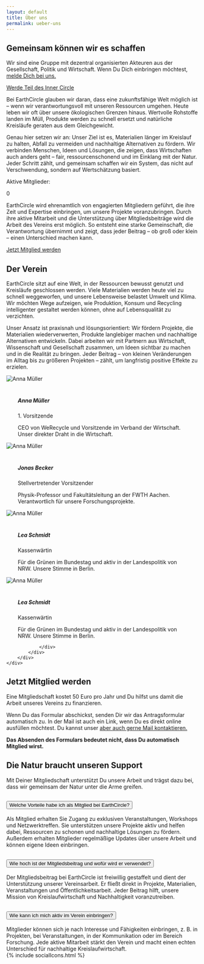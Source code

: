 ```yaml
---
layout: default
title: Über uns
permalink: ueber-uns
---
```


<section class="hero-banner hero-ueber-uns d-flex">
    <div class="c-banner c-banner d-none d-lg-block z-1 position-absolute top-0 bottom-0 start-0 end-0"></div>
    <div class="bg-banner position-absolute top-0 bottom-0 start-0 end-0 bg-black bg-opacity-50 z-0"></div>
    <div class="container text-white position-relative align-items-end justify-content-end z-2">
        <div class="row">
            <div class="col-lg-7 offset-lg-4">
                <h1 class="display-3 fw-bold">Gemeinsam können wir es schaffen</h1>
                <p class="lead mb-4">Wir sind eine Gruppe mit dezentral organisierten Akteuren aus der Gesellschaft, Politik und Wirtschaft. Wenn Du Dich einbringen möchtest, <a href="../kontakt" class="text-white">melde Dich bei uns.</a></p>
                <a href="#inner-circle" class="btn btn-primary btn-lg">Werde Teil des Inner Circle</a>
            </div>
        </div>
    </div>
</section>

<section class="outer-wrapper">
    <div class="container-fluid">
        <div class="m-4 pt-4 pb-4">
            <div class="row mb-3 d-flex align-items-end">
                <div class="col-sm-6">
                    <p class="lead"><span class="text-primary fw-bold">Bei EarthCircle glauben wir daran, dass eine zukunftsfähige Welt möglich ist – wenn wir verantwortungsvoll mit unseren Ressourcen umgehen.</span> Heute leben wir oft über unsere ökologischen Grenzen hinaus. Wertvolle Rohstoffe landen im Müll, Produkte werden zu schnell ersetzt und natürliche Kreisläufe geraten aus dem Gleichgewicht.</p>
                    <p>Genau hier setzen wir an: Unser Ziel ist es, Materialien länger im Kreislauf zu halten, Abfall zu vermeiden und nachhaltige Alternativen zu fördern. Wir verbinden Menschen, Ideen und Lösungen, die zeigen, dass Wirtschaften auch anders geht – fair, ressourcenschonend und im Einklang mit der Natur. Jeder Schritt zählt, und gemeinsam schaffen wir ein System, das nicht auf Verschwendung, sondern auf Wertschätzung basiert.</p>
                </div>
                <div class="col-sm-4 offset-lg-1">  
                    <div class="text-right">
                        <p class="lead text-primary"><span class="fw-bold">Aktive Mitglieder</span>:</p>
                        <span class="overshoot-date fw-bold text-primary counter" data-number="7353">0</span>
                    </div>
                </div>
            </div>
        </div>
    </div>
</section>

<section class="bg-primary text-white pt-5 pb-5">
    <div class="container-fluid">
        <div class="m-4 pt-5 pb-5">
            <div class="row mb-3 pb-5 d-flex flex-row-reverse justify-content-end">
                <div class="col-sm-5 offset-lg-1 mt-4 pt-5">  
                    <p>EarthCircle wird ehrenamtlich von engagierten Mitgliedern geführt, die ihre Zeit und Expertise einbringen, um unsere Projekte voranzubringen. Durch ihre aktive Mitarbeit und die Unterstützung über Mitgliedsbeiträge wird die Arbeit des Vereins erst möglich. So entsteht eine starke Gemeinschaft, die Verantwortung übernimmt und zeigt, dass jeder Beitrag – ob groß oder klein – einen Unterschied machen kann.</p>
                    <p><a href="#inner-circle" class="text-white lead">Jetzt Mitglied werden</a></p>
                </div>            
                <div class="col-sm-6">
                    <h2 class="fw-bold pb-4">Der Verein</h2>
                    <p class="lead">EarthCircle sitzt auf eine Welt, in der Ressourcen bewusst genutzt und Kreisläufe geschlossen werden. <span class="fw-bold">Viele Materialien werden heute viel zu schnell weggeworfen, und unsere Lebensweise belastet Umwelt und Klima.</span> Wir möchten Wege aufzeigen, wie Produktion, Konsum und Recycling intelligenter gestaltet werden können, ohne auf Lebensqualität zu verzichten.</p>
                    <p>Unser Ansatz ist praxisnah und lösungsorientiert: Wir fördern Projekte, die Materialien wiederverwerten, Produkte langlebiger machen und nachhaltige Alternativen entwickeln. Dabei arbeiten wir mit Partnern aus Wirtschaft, Wissenschaft und Gesellschaft zusammen, um Ideen sichtbar zu machen und in die Realität zu bringen. Jeder Beitrag – von kleinen Veränderungen im Alltag bis zu größeren Projekten – zählt, um langfristig positive Effekte zu erzielen.</p>
                </div>
            </div>
            <div class="swiper mySwiper">
                <div class="swiper-wrapper">
                    <!-- Slide: Teammitglied 1 -->
                    <div class="swiper-slide">
                        <div class="card text-center bg-white bg-opacity-25 border-0 rounded-3 card-gradient">
                        <img src="../assets/img/anna_mueller.jpg" class="card-img-top rounded-circle mx-auto border border-5 border-white w-50 mt-4 z-2" alt="Anna Müller">
                        <div class="card-body bg-white shadow-lg rounded-3 z-1" style="margin-top:-30px; padding-top:50px;padding-left:30px;padding-right:30px;">
                            <h5 class="fs-4 mb-0 fw-bold text-primary">Anna Müller</h5>
                            <p class="text-primary">1. Vorsitzende</p>
                            <p class="lead pb-0 text-primary">CEO von WeRecycle und Vorsitzende im Verband der Wirtschaft. <span class="fw-bold text-dark">Unser direkter Draht in die Wirtschaft.</span></p>
                        </div>
                        </div>
                    </div>
                    <!-- Slide: Teammitglied 2 -->
                    <div class="swiper-slide">
                        <div class="card text-center bg-white bg-opacity-25 border-0 rounded-3 card-gradient">
                        <img src="../assets/img/jonas_becker.jpg" class="card-img-top rounded-circle mx-auto border border-5 border-white w-50 mt-4 z-2" alt="Anna Müller">
                        <div class="card-body bg-white shadow-lg rounded-3 z-1" style="margin-top:-30px; padding-top:50px;padding-left:30px;padding-right:30px;">
                            <h5 class="fs-4 mb-0 fw-bold text-primary">Jonas Becker</h5>
                            <p class="text-primary">Stellvertretender Vorsitzender</p>
                            <p class="lead pb-0 text-primary">Physik-Professor und Fakultätsleitung an der FWTH Aachen. <span class="fw-bold text-dark">Verantwortlich für unsere Forschungsprojekte.</span></p>
                        </div>
                        </div>
                    </div>
                    <!-- Slide: Teammitglied 3 -->
                    <div class="swiper-slide">
                        <div class="card text-center bg-white bg-opacity-25 border-0 rounded-3 card-gradient">
                        <img src="../assets/img/anna_mueller.jpg" class="card-img-top rounded-circle mx-auto border border-5 border-white w-50 mt-4 z-2" alt="Anna Müller">
                        <div class="card-body bg-white shadow-lg rounded-3 z-1" style="margin-top:-30px; padding-top:50px;padding-left:30px;padding-right:30px;">
                            <h5 class="fs-4 mb-0 fw-bold text-primary">Lea Schmidt</h5>
                            <p class="text-primary">Kassenwärtin</p>
                            <p class="lead pb-0 text-primary">Für die Grünen im Bundestag und aktiv in der Landespolitik von NRW. <span class="fw-bold text-dark">Unsere Stimme in Berlin.</span></p>
                        </div>
                        </div>
                    </div>
                    <!-- Slide: Teammitglied 4 -->
                    <div class="swiper-slide">
                        <div class="card text-center bg-white bg-opacity-25 border-0 rounded-3 card-gradient">
                        <img src="../assets/img/anna_mueller.jpg" class="card-img-top rounded-circle mx-auto border border-5 border-white w-50 mt-4 z-2" alt="Anna Müller">
                        <div class="card-body bg-white shadow-lg rounded-3 z-1" style="margin-top:-30px; padding-top:50px;padding-left:30px;padding-right:30px;">
                            <h5 class="fs-4 mb-0 fw-bold text-primary">Lea Schmidt</h5>
                            <p class="text-primary">Kassenwärtin</p>
                            <p class="lead pb-0 text-primary">Für die Grünen im Bundestag und aktiv in der Landespolitik von NRW. <span class="fw-bold text-dark">Unsere Stimme in Berlin.</span></p>
                        </div>
                        </div>
                    </div>
                </div>
                <div class="navigation position-relative text-center">
                    <!-- Navigation -->
                    
                </div>
            </div>
        </div>
    </div>
</section>

<!-- Swiper CSS -->
<link
  rel="stylesheet"
  href="https://cdn.jsdelivr.net/npm/swiper@9/swiper-bundle.min.css"
/>

<!-- Swiper JS -->
<script src="https://cdn.jsdelivr.net/npm/swiper@9/swiper-bundle.min.js"></script>

<script>
  const swiper = new Swiper(".mySwiper", {
    slidesPerView: 3.1,     // 3 volle Cards + Peek der 4. Card
    spaceBetween: 20,
    loop: true,
    navigation: {
      nextEl: ".swiper-button-next",
      prevEl: ".swiper-button-prev",
    },
    breakpoints: {
      992: { slidesPerView: 3.1 },   // Desktop
      768: { slidesPerView: 2.2 },   // Tablet
      576: { slidesPerView: 1.2 },   // Mobile
      0:   { slidesPerView: 1 }      // Sehr kleine Screens
    },
  });
</script>


<a name="inner-circle" id="inner-circle"></a>

<section class="pt-5 mt-5 mb-5 pb-5">
    <div class="container-fluid">
        <div class="m-4">
            <div class="row">
                <div class="col-sm-5 offset-lg-1">
                    <div class="form bg-primary bg-opacity-25 border-0 rounded-3" data-type="newsletter" data-id="nl-1"></div>
                </div>
                <div class="col-sm-4 offset-lg-1"> 
                    <h2 class="fw-bold primary-on-fade mb-4">Jetzt Mitglied werden</h2>
                    <p class="lead"><span class="fw-bold primary-on-fade">Eine Mitgliedschaft kostet 50 Euro pro Jahr</span> und Du hilfst uns damit die Arbeit unseres Vereins zu finanzieren.</p>
                    <p>Wenn Du das Formular abschickst, senden Dir wir das Antragsformular automatisch zu. In der Mail ist auch ein Link, wenn Du es direkt online ausfüllen möchtest. Du kannst unser <a href="/kontakt#kontaktformular" class="text-dark">aber auch gerne Mail kontaktieren.</a></p>
                    <p><strong>Das Absenden des Formulars bedeutet nicht, dass Du automatisch Mitglied wirst.</strong></p>
                </div>
            </div>
        </div>
    </div>
</section>

<section class="hero-banner hero-support d-flex align-items-center">
    <div class="c-banner c-banner d-none d-lg-block z-1 position-absolute top-0 bottom-0 start-0 end-0"></div>
    <div class="bg-banner position-absolute top-0 bottom-0 start-0 end-0 bg-black bg-opacity-50 z-0"></div>
    <div class="container text-white position-relative z-2">
        <div class="row">
            <div class="col-lg-7 offset-lg-4">
                <h1 class="display-3 fw-bold">Die Natur braucht unseren Support</h1>
                <p class="lead mb-0">Mit Deiner Mitgliedschaft unterstützt Du unsere Arbeit und trägst dazu bei, dass wir gemeinsam der Natur unter die Arme greifen.</p>
            </div>
        </div>
    </div>
</section>

<section class="pt-5 mt-5 mb-5 pb-5">
    <div class="container-fluid">
        <div class="m-4">
            <div class="row">
                <div class="col-sm-8 offset-lg-1">
                    <div class="accordion" id="accordionExample">
                    <!-- Mitgliedschaft: Vorteile -->
                    <div class="accordion-item border-primary">
                        <h2 class="accordion-header">
                        <button class="accordion-button border-0 shadow-none fs-5 fw-bold" type="button" data-bs-toggle="collapse" data-bs-target="#collapseOne" aria-expanded="true" aria-controls="collapseOne">
                            Welche Vorteile habe ich als Mitglied bei EarthCircle?
                        </button>
                        </h2>
                        <div id="collapseOne" class="accordion-collapse collapse show" data-bs-parent="#accordionExample">
                        <div class="accordion-body">
                            Als Mitglied erhalten Sie Zugang zu exklusiven Veranstaltungen, Workshops und Netzwerktreffen. Sie unterstützen unsere Projekte aktiv und helfen dabei, Ressourcen zu schonen und nachhaltige Lösungen zu fördern. Außerdem erhalten Mitglieder regelmäßige Updates über unsere Arbeit und können eigene Ideen einbringen.
                        </div>
                        </div>
                    </div>
                    <!-- Mitgliedschaft: Beitrag -->
                    <div class="accordion-item border-primary">
                        <h2 class="accordion-header">
                        <button class="accordion-button collapsed border-0 shadow-none fs-5 fw-bold" type="button" data-bs-toggle="collapse" data-bs-target="#collapseTwo" aria-expanded="false" aria-controls="collapseTwo">
                            Wie hoch ist der Mitgliedsbeitrag und wofür wird er verwendet?
                        </button>
                        </h2>
                        <div id="collapseTwo" class="accordion-collapse collapse" data-bs-parent="#accordionExample">
                        <div class="accordion-body">
                            Der Mitgliedsbeitrag bei EarthCircle ist freiwillig gestaffelt und dient der Unterstützung unserer Vereinsarbeit. Er fließt direkt in Projekte, Materialien, Veranstaltungen und Öffentlichkeitsarbeit. Jeder Beitrag hilft, unsere Mission von Kreislaufwirtschaft und Nachhaltigkeit voranzutreiben.
                        </div>
                        </div>
                    </div>
                    <!-- Mitgliedschaft: Mitwirken -->
                    <div class="accordion-item border-primary">
                        <h2 class="accordion-header">
                        <button class="accordion-button collapsed border-0 shadow-none fs-5 fw-bold" type="button" data-bs-toggle="collapse" data-bs-target="#collapseThree" aria-expanded="false" aria-controls="collapseThree">
                            Wie kann ich mich aktiv im Verein einbringen?
                        </button>
                        </h2>
                        <div id="collapseThree" class="accordion-collapse collapse" data-bs-parent="#accordionExample">
                        <div class="accordion-body">
                            Mitglieder können sich je nach Interesse und Fähigkeiten einbringen, z. B. in Projekten, bei Veranstaltungen, in der Kommunikation oder im Bereich Forschung. Jede aktive Mitarbeit stärkt den Verein und macht einen echten Unterschied für nachhaltige Kreislaufwirtschaft.
                        </div>
                        </div>
                    </div>
                    </div>
                </div>
                <div class="col-sm-3 d-flex">
                    <div class="big-social-icon-wrapper">
                        {% include socialIcons.html %}
                    </div>
                </div>
            </div>
        </div>
    </div>
</section>